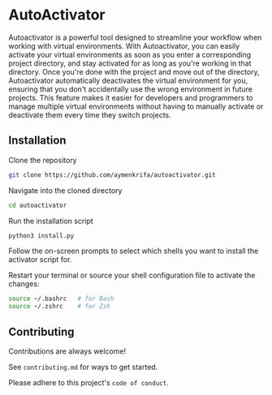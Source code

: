 
# AutoActivator

Autoactivator is a powerful tool designed to streamline your workflow when working with virtual environments. With Autoactivator, you can easily activate your virtual environments as soon as you enter a corresponding project directory, and stay activated for as long as you're working in that directory. Once you're done with the project and move out of the directory, Autoactivator automatically deactivates the virtual environment for you, ensuring that you don't accidentally use the wrong environment in future projects. This feature makes it easier for developers and programmers to manage multiple virtual environments without having to manually activate or deactivate them every time they switch projects.

## Installation

Clone the repository

```bash
git clone https://github.com/aymenkrifa/autoactivator.git
```

Navigate into the cloned directory

```bash
cd autoactivator
```

Run the installation script

```bash
python3 install.py
```

Follow the on-screen prompts to select which shells you want to install the activator script for.

Restart your terminal or source your shell configuration file to activate the changes:

```bash
source ~/.bashrc   # for Bash
source ~/.zshrc    # for Zsh
```

## Contributing

Contributions are always welcome!

See `contributing.md` for ways to get started.

Please adhere to this project's `code of conduct`.
